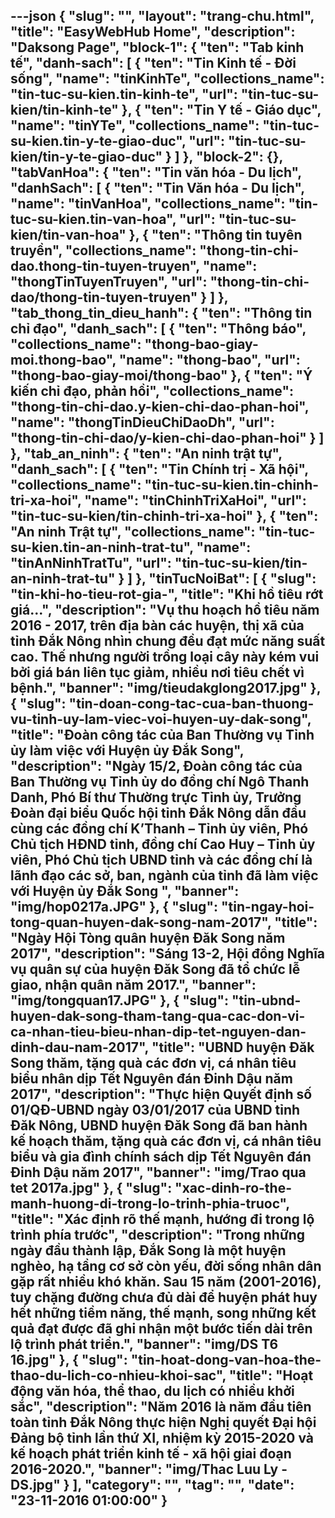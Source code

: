 ---json
{
    "slug": "",
    "layout": "trang-chu.html",
    "title": "EasyWebHub Home",
    "description": "Daksong Page",
    "block-1": {
        "ten": "Tab kinh tế",
        "danh-sach": [
            {
                "ten": "Tin Kinh tế - Đời sống",
                "name": "tinKinhTe",
                "collections_name": "tin-tuc-su-kien.tin-kinh-te",
                "url": "tin-tuc-su-kien/tin-kinh-te"
            },
            {
                "ten": "Tin Y tế - Giáo dục",
                "name": "tinYTe",
                "collections_name": "tin-tuc-su-kien.tin-y-te-giao-duc",
                "url": "tin-tuc-su-kien/tin-y-te-giao-duc"
            }
        ]
    },
    "block-2": {},
    "tabVanHoa": {
        "ten": "Tin văn hóa - Du lịch",
        "danhSach": [
            {
                "ten": "Tin Văn hóa - Du lịch",
                "name": "tinVanHoa",
                "collections_name": "tin-tuc-su-kien.tin-van-hoa",
                "url": "tin-tuc-su-kien/tin-van-hoa"
            },
            {
                "ten": "Thông tin tuyên truyền",
                "collections_name": "thong-tin-chi-dao.thong-tin-tuyen-truyen",
                "name": "thongTinTuyenTruyen",
                "url": "thong-tin-chi-dao/thong-tin-tuyen-truyen"
            }
        ]
    },
    "tab_thong_tin_dieu_hanh": {
        "ten": "Thông tin chỉ đạo",
        "danh_sach": [
            {
                "ten": "Thông báo",
                "collections_name": "thong-bao-giay-moi.thong-bao",
                "name": "thong-bao",
                "url": "thong-bao-giay-moi/thong-bao"
            },
            {
                "ten": "Ý kiến chỉ đạo, phản hồi",
                "collections_name": "thong-tin-chi-dao.y-kien-chi-dao-phan-hoi",
                "name": "thongTinDieuChiDaoDh",
                "url": "thong-tin-chi-dao/y-kien-chi-dao-phan-hoi"
            }
        ]
    },
    "tab_an_ninh": {
        "ten": "An ninh trật tự",
        "danh_sach": [
            {
                "ten": "Tin Chính trị - Xã hội",
                "collections_name": "tin-tuc-su-kien.tin-chinh-tri-xa-hoi",
                "name": "tinChinhTriXaHoi",
                "url": "tin-tuc-su-kien/tin-chinh-tri-xa-hoi"
            },
            {
                "ten": "An ninh Trật tự",
                "collections_name": "tin-tuc-su-kien.tin-an-ninh-trat-tu",
                "name": "tinAnNinhTratTu",
                "url": "tin-tuc-su-kien/tin-an-ninh-trat-tu"
            }
        ]
    },
    "tinTucNoiBat": [
        {
            "slug": "tin-khi-ho-tieu-rot-gia-",
            "title": "Khi hồ tiêu rớt giá...",
            "description": "Vụ thu hoạch hồ tiêu năm 2016 - 2017, trên địa bàn các huyện, thị xã của tỉnh Đắk Nông nhìn chung đều đạt mức năng suất cao. Thế nhưng người trồng loại cây này kém vui bởi giá bán liên tục giảm, nhiều nơi tiêu chết vì bệnh.",
            "banner": "img/tieudakglong2017.jpg"
        },
        {
            "slug": "tin-doan-cong-tac-cua-ban-thuong-vu-tinh-uy-lam-viec-voi-huyen-uy-dak-song",
            "title": "Đoàn công tác của Ban Thường vụ Tỉnh ủy làm việc với Huyện ủy Đắk Song",
            "description": "Ngày 15/2, Đoàn công tác của Ban Thường vụ Tỉnh ủy do đồng chí Ngô Thanh Danh, Phó Bí thư Thường trực Tỉnh ủy, Trưởng Đoàn đại biểu Quốc hội tỉnh Đắk Nông dẫn đầu cùng các đồng chí K’Thanh – Tỉnh ủy viên, Phó Chủ tịch HĐND tỉnh, đồng chí Cao Huy – Tỉnh ủy viên, Phó Chủ tịch UBND tỉnh  và các đồng chí là lãnh đạo các sở, ban, ngành của tỉnh đã làm việc với Huyện ủy Đắk Song ",
            "banner": "img/hop0217a.JPG"
        },
        {
            "slug": "tin-ngay-hoi-tong-quan-huyen-dak-song-nam-2017",
            "title": "Ngày Hội Tòng quân huyện Đăk Song năm 2017",
            "description": "Sáng 13-2, Hội đồng Nghĩa vụ quân sự của huyện Đăk Song đã tổ chức lễ giao, nhận quân năm 2017.",
            "banner": "img/tongquan17.JPG"
        },
        {
            "slug": "tin-ubnd-huyen-dak-song-tham-tang-qua-cac-don-vi-ca-nhan-tieu-bieu-nhan-dip-tet-nguyen-dan-dinh-dau-nam-2017",
            "title": "UBND huyện Đăk Song thăm, tặng quà các đơn vị, cá nhân tiêu biểu nhân dịp Tết Nguyên đán Đinh Dậu năm 2017",
            "description": "Thực hiện Quyết định số 01/QĐ-UBND ngày 03/01/2017 của UBND tỉnh Đăk Nông, UBND huyện Đăk Song đã ban hành kế hoạch thăm, tặng quà các đơn vị, cá nhân tiêu biểu và gia đình chính sách dịp Tết Nguyên đán Đinh Dậu năm 2017",
            "banner": "img/Trao qua tet 2017a.jpg"
        },
        {
            "slug": "xac-dinh-ro-the-manh-huong-di-trong-lo-trinh-phia-truoc",
            "title": "Xác định rõ thế mạnh, hướng đi trong lộ trình phía trước",
            "description": "Trong những ngày đầu thành lập, Đắk Song là một huyện nghèo, hạ tầng cơ sở còn yếu, đời sống nhân dân gặp rất nhiều khó khăn. Sau 15 năm (2001-2016), tuy chặng đường chưa đủ dài để huyện phát huy hết những tiềm năng, thế mạnh, song những kết quả đạt được đã ghi nhận một bước tiến dài trên lộ trình phát triển.",
            "banner": "img/DS T6 16.jpg"
        },
        {
            "slug": "tin-hoat-dong-van-hoa-the-thao-du-lich-co-nhieu-khoi-sac",
            "title": "Hoạt động văn hóa, thể thao, du lịch có nhiều khởi sắc",
            "description": "Năm 2016 là năm đầu tiên toàn tỉnh Đắk Nông thực hiện Nghị quyết Đại hội Đảng bộ tỉnh lần thứ XI, nhiệm kỳ 2015-2020 và kế hoạch phát triển kinh tế - xã hội giai đoạn 2016-2020.",
            "banner": "img/Thac Luu Ly - DS.jpg"
        }
    ],
    "category": "",
    "tag": "",
    "date": "23-11-2016 01:00:00"
}
---
